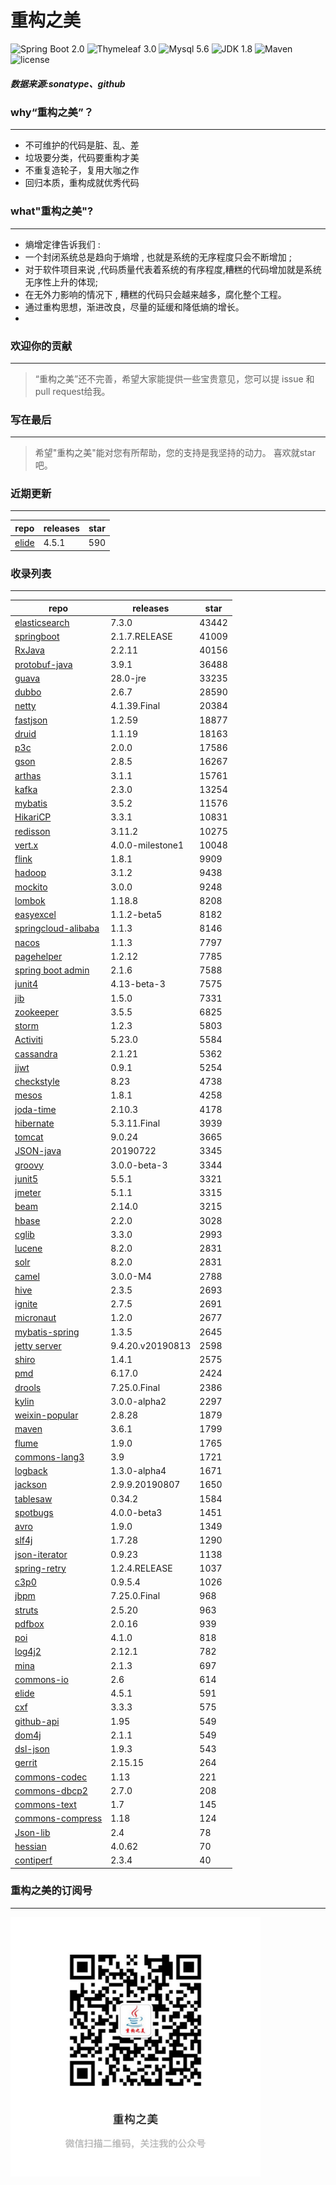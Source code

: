 # 重构之美
![Spring Boot 2.0](https://img.shields.io/badge/Spring%20Boot-2.0-brightgreen.svg)
![Thymeleaf 3.0](https://img.shields.io/badge/Thymeleaf-3.0-yellow.svg)
![Mysql 5.6](https://img.shields.io/badge/Mysql-5.6-blue.svg)
![JDK 1.8](https://img.shields.io/badge/JDK-1.8-brightgreen.svg)
![Maven](https://img.shields.io/badge/Maven-3.5.0-yellowgreen.svg)
![license](https://img.shields.io/badge/license-Apache%202-blue.svg)
##### 数据来源:sonatype、github

### why“重构之美”？
--- 
- 不可维护的代码是脏、乱、差
- 垃圾要分类，代码要重构才美
- 不重复造轮子，复用大咖之作
- 回归本质，重构成就优秀代码


### what"重构之美"?
---
- 熵增定律告诉我们 :
- 一个封闭系统总是趋向于熵增 , 也就是系统的无序程度只会不断增加 ;
- 对于软件项目来说 ,代码质量代表着系统的有序程度,糟糕的代码增加就是系统无序性上升的体现;
- 在无外力影响的情况下 , 糟糕的代码只会越来越多，腐化整个工程。
- 通过重构思想，渐进改良，尽量的延缓和降低熵的增长。
- 


### 欢迎你的贡献
---
> “重构之美”还不完善，希望大家能提供一些宝贵意见，您可以提 issue 和 pull request给我。


### 写在最后
---
> 希望"重构之美"能对您有所帮助，您的支持是我坚持的动力。
> 喜欢就star吧。


### 近期更新
---
repo | releases | star
---|---|---
[elide](https://github.com/yahoo/elide) | 4.5.1 | 590

### 收录列表
---
repo | releases | star
---|---|---
[elasticsearch](https://github.com/elastic/elasticsearch) | 7.3.0 | 43442 
[springboot](https://github.com/spring-projects/spring-boot) | 2.1.7.RELEASE | 41009 
[RxJava](https://github.com/ReactiveX/RxJava) | 2.2.11 | 40156 
[protobuf-java](https://github.com/protocolbuffers/protobuf) | 3.9.1 | 36488 
[guava](https://github.com/google/guava) | 28.0-jre | 33235 
[dubbo](https://github.com/apache/incubator-dubbo) | 2.6.7 | 28590 
[netty](https://github.com/netty/netty) | 4.1.39.Final | 20384 
[fastjson](https://github.com/alibaba/fastjson) | 1.2.59 | 18877 
[druid](https://github.com/alibaba/druid) | 1.1.19 | 18163 
[p3c](https://github.com/alibaba/p3c) | 2.0.0 | 17586 
[gson](https://github.com/google/gson) | 2.8.5 | 16267 
[arthas](https://github.com/alibaba/arthas) | 3.1.1 | 15761 
[kafka](https://github.com/apache/kafka) | 2.3.0 | 13254 
[mybatis](https://github.com/mybatis/mybatis-3) | 3.5.2 | 11576 
[HikariCP](https://github.com/brettwooldridge/HikariCP) | 3.3.1 | 10831 
[redisson](https://github.com/redisson/redisson) | 3.11.2 | 10275 
[vert.x](https://github.com/eclipse-vertx/vert.x) | 4.0.0-milestone1 | 10048 
[flink](https://github.com/apache/flink) | 1.8.1 | 9909 
[hadoop](https://github.com/apache/hadoop) | 3.1.2 | 9438 
[mockito](https://github.com/mockito/mockito) | 3.0.0 | 9248 
[lombok](https://github.com/rzwitserloot/lombok) | 1.18.8 | 8208 
[easyexcel](https://github.com/alibaba/easyexcel) | 1.1.2-beta5 | 8182 
[springcloud-alibaba](https://github.com/spring-cloud-incubator/spring-cloud-alibaba) | 1.1.3 | 8146 
[nacos](https://github.com/alibaba/nacos) | 1.1.3 | 7797 
[pagehelper](https://github.com/pagehelper/Mybatis-PageHelper) | 1.2.12 | 7785 
[spring boot admin](https://github.com/codecentric/spring-boot-admin) | 2.1.6 | 7588 
[junit4](https://github.com/junit-team/junit4) | 4.13-beta-3 | 7575 
[jib](https://github.com/GoogleContainerTools/jib) | 1.5.0 | 7331 
[zookeeper](https://github.com/apache/zookeeper) | 3.5.5 | 6825 
[storm](https://github.com/apache/storm) | 1.2.3 | 5803 
[Activiti](https://github.com/Activiti/Activiti) | 5.23.0 | 5584 
[cassandra](https://github.com/apache/cassandra) | 2.1.21 | 5362 
[jjwt](https://github.com/jwtk/jjwt) | 0.9.1 | 5254 
[checkstyle](https://github.com/checkstyle/checkstyle) | 8.23 | 4738 
[mesos](https://github.com/apache/mesos) | 1.8.1 | 4258 
[joda-time](https://github.com/JodaOrg/joda-time) | 2.10.3 | 4178 
[hibernate](https://github.com/hibernate/hibernate-orm) | 5.3.11.Final | 3939 
[tomcat](https://github.com/apache/tomcat) | 9.0.24 | 3665 
[JSON-java](https://github.com/stleary/JSON-java) | 20190722 | 3345 
[groovy](https://github.com/apache/groovy) | 3.0.0-beta-3 | 3344 
[junit5](https://github.com/junit-team/junit5) | 5.5.1 | 3321 
[jmeter](https://github.com/apache/jmeter) | 5.1.1 | 3315 
[beam](https://github.com/apache/beam) | 2.14.0 | 3215 
[hbase](https://github.com/apache/hbase) | 2.2.0 | 3028 
[cglib](https://github.com/cglib/cglib) | 3.3.0 | 2993 
[lucene](https://github.com/apache/lucene-solr) | 8.2.0 | 2831 
[solr](https://github.com/apache/lucene-solr) | 8.2.0 | 2831 
[camel](https://github.com/apache/camel) | 3.0.0-M4 | 2788 
[hive](https://github.com/apache/hive) | 2.3.5 | 2693 
[ignite](https://github.com/apache/ignite) | 2.7.5 | 2691 
[micronaut](https://github.com/micronaut-projects/micronaut-core) | 1.2.0 | 2677 
[mybatis-spring](https://github.com/mybatis/spring-boot-starter) | 1.3.5 | 2645 
[jetty server](https://github.com/eclipse/jetty.project) | 9.4.20.v20190813 | 2598 
[shiro](https://github.com/apache/shiro) | 1.4.1 | 2575 
[pmd](https://github.com/pmd/pmd) | 6.17.0 | 2424 
[drools](https://github.com/kiegroup/drools) | 7.25.0.Final | 2386 
[kylin](https://github.com/apache/kylin) | 3.0.0-alpha2 | 2297 
[weixin-popular](https://github.com/liyiorg/weixin-popular) | 2.8.28 | 1879 
[maven](https://github.com/apache/maven) | 3.6.1 | 1799 
[flume](https://github.com/apache/flume) | 1.9.0 | 1765 
[commons-lang3](https://github.com/apache/commons-lang) | 3.9 | 1721 
[logback](https://github.com/qos-ch/logback) | 1.3.0-alpha4 | 1671 
[jackson](https://github.com/FasterXML/jackson-core) | 2.9.9.20190807 | 1650 
[tablesaw](https://github.com/jtablesaw/tablesaw) | 0.34.2 | 1584 
[spotbugs](https://github.com/spotbugs/spotbugs) | 4.0.0-beta3 | 1451 
[avro](https://github.com/apache/avro) | 1.9.0 | 1349 
[slf4j](https://github.com/qos-ch/slf4j) | 1.7.28 | 1290 
[json-iterator](https://github.com/json-iterator/java) | 0.9.23 | 1138 
[spring-retry](https://github.com/spring-projects/spring-retry) | 1.2.4.RELEASE | 1037 
[c3p0](https://github.com/swaldman/c3p0) | 0.9.5.4 | 1026 
[jbpm](https://github.com/kiegroup/jbpm) | 7.25.0.Final | 968 
[struts](https://github.com/apache/struts) | 2.5.20 | 963 
[pdfbox](https://github.com/apache/pdfbox) | 2.0.16 | 939 
[poi](https://github.com/apache/poi) | 4.1.0 | 818 
[log4j2](https://github.com/apache/logging-log4j2) | 2.12.1 | 782 
[mina](https://github.com/apache/mina) | 2.1.3 | 697 
[commons-io](https://github.com/apache/commons-io) | 2.6 | 614 
[elide](https://github.com/yahoo/elide) | 4.5.1 | 591 
[cxf](https://github.com/apache/cxf) | 3.3.3 | 575 
[github-api](https://github.com/kohsuke/github-api) | 1.95 | 549 
[dom4j](https://github.com/dom4j/dom4j) | 2.1.1 | 549 
[dsl-json](https://github.com/ngs-doo/dsl-json) | 1.9.3 | 543 
[gerrit](https://github.com/GerritCodeReview/gerrit) | 2.15.15 | 264 
[commons-codec](https://github.com/apache/commons-codec) | 1.13 | 221 
[commons-dbcp2](https://github.com/apache/commons-dbcp) | 2.7.0 | 208 
[commons-text](https://github.com/apache/commons-text) | 1.7 | 145 
[commons-compress](https://github.com/apache/commons-compress) | 1.18 | 124 
[Json-lib](https://github.com/aalmiray/Json-lib) | 2.4 | 78 
[hessian](https://github.com/ebourg/hessian) | 4.0.62 | 70 
[contiperf](https://github.com/lucaspouzac/contiperf) | 2.3.4 | 40 


### 重构之美的订阅号
---
<img src="https://github.com/jartisan2001/latest/blob/master/Image.jpg" width="400" hegiht="400" align=left />

